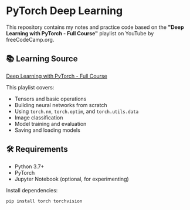 # PyTorch Deep Learning 

This repository contains my notes and practice code based on the **"Deep Learning with PyTorch - Full Course"** playlist on YouTube by freeCodeCamp.org.

## 📚 Learning Source

[Deep Learning with PyTorch - Full Course](https://youtube.com/playlist?list=PLKnIA16_Rmvboy8bmDCjwNHgTaYH2puK7&si=QBu4CLt_psoTSAZ7)

This playlist covers:

- Tensors and basic operations
- Building neural networks from scratch
- Using `torch.nn`, `torch.optim`, and `torch.utils.data`
- Image classification
- Model training and evaluation
- Saving and loading models

## 🛠 Requirements

- Python 3.7+
- PyTorch
- Jupyter Notebook (optional, for experimenting)

Install dependencies:

```bash
pip install torch torchvision
